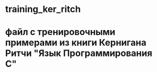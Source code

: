 # training_ker_ritch
# файл с тренировочными примерами из книги Кернигана Ритчи "Язык Программирования С"
